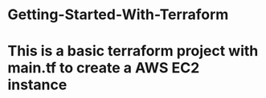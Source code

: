 # Getting-Started-With-Terraform

# This is a basic terraform project with main.tf to create a AWS EC2 instance